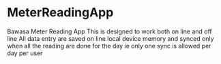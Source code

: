 # MeterReadingApp
Bawasa Meter Reading App
This is designed to work both on line and off line 
All data entry are saved on line local device memory and synced only when all the reading are done for the day ie only one sync is allowed per day per user

